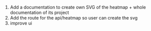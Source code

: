 1. Add a documentation to create own SVG of the heatmap + whole documentation of its project
2. Add the route for the api/heatmap so user can create the svg
3. improve ui

